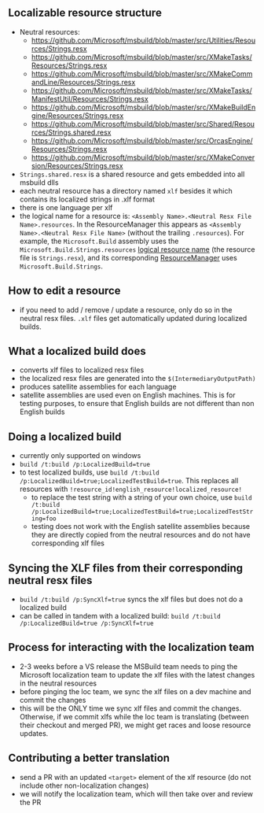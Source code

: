 ## Localizable resource structure
- Neutral resources:
  -  https://github.com/Microsoft/msbuild/blob/master/src/Utilities/Resources/Strings.resx
  -  https://github.com/Microsoft/msbuild/blob/master/src/XMakeTasks/Resources/Strings.resx
  -  https://github.com/Microsoft/msbuild/blob/master/src/XMakeCommandLine/Resources/Strings.resx
  -  https://github.com/Microsoft/msbuild/blob/master/src/XMakeTasks/ManifestUtil/Resources/Strings.resx
  -  https://github.com/Microsoft/msbuild/blob/master/src/XMakeBuildEngine/Resources/Strings.resx
  -  https://github.com/Microsoft/msbuild/blob/master/src/Shared/Resources/Strings.shared.resx
  -  https://github.com/Microsoft/msbuild/blob/master/src/OrcasEngine/Resources/Strings.resx
  -  https://github.com/Microsoft/msbuild/blob/master/src/XMakeConversion/Resources/Strings.resx
- `Strings.shared.resx` is a shared resource and gets embedded into all msbuild dlls
- each neutral resource has a directory named `xlf` besides it which contains its localized strings in .xlf format
- there is one language per xlf
- the logical name for a resource is: `<Assembly Name>.<Neutral Resx File Name>.resources`. In the ResourceManager this appears as `<Assembly Name>.<Neutral Resx File Name>` (without the trailing `.resources`). For example, the `Microsoft.Build` assembly uses the `Microsoft.Build.Strings.resources` [logical resource name](https://github.com/Microsoft/msbuild/blob/master/src/XMakeBuildEngine/Microsoft.Build.csproj#L659) (the resource file is `Strings.resx`), and its corresponding [ResourceManager](https://github.com/Microsoft/msbuild/blob/master/src/XMakeBuildEngine/Resources/AssemblyResources.cs#L116) uses `Microsoft.Build.Strings`.

## How to edit a resource
- if you need to add / remove / update a resource, only do so in the neutral resx files. `.xlf` files get automatically updated during localized builds.

## What a localized build does
- converts xlf files to localized resx files
- the localized resx files are generated into the `$(IntermediaryOutputPath)`
- produces satellite assemblies for each language
 - satellite assemblies are used even on English machines. This is for testing purposes, to ensure that English builds are not different than non English builds

## Doing a localized build
-  currently only supported on windows
- `build /t:build /p:LocalizedBuild=true`
- to test localized builds, use `build /t:build /p:LocalizedBuild=true;LocalizedTestBuild=true`. This replaces all resources with `!resource_id!english_resource!localized_resource!`
  - to replace the test string with a string of your own choice, use `build /t:build /p:LocalizedBuild=true;LocalizedTestBuild=true;LocalizedTestString=foo`
  - testing does not work with the English satellite assemblies because they are directly copied from the neutral resources and do not have corresponding xlf files

## Syncing the XLF files from their corresponding neutral resx files
- `build /t:build /p:SyncXlf=true` syncs the xlf files but does not do a localized build
- can be called in tandem with a localized build: `build /t:build /p:LocalizedBuild=true /p:SyncXlf=true`

## Process for interacting with the localization team
- 2-3 weeks before a VS release the MSBuild team needs to ping the Microsoft localization team to update the xlf files with the latest changes in the neutral resources
- before pinging the loc team, we sync the xlf files on a dev machine and commit the changes
- this will be the ONLY time we sync xlf files and commit the changes. Otherwise, if we commit xlfs while the loc team is translating (between their checkout and merged PR), we might get races and loose resource updates.

## Contributing a better translation
- send a PR with an updated `<target>` element of the xlf resource (do not include other non-localization changes)
- we will notify the localization team, which will then take over and review the PR

